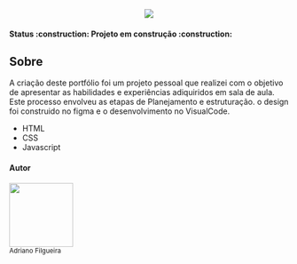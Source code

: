 
<div align ="center">
<img  src="https://github.com/AdrianoFilgueira85/portifolio/assets/166462623/1be513e0-b825-414a-8587-81271034df44">
 </div>
 <h4> 
   Status :construction:  Projeto em construção  :construction:
</h4>
 <h2>Sobre</h2>
 <p>A criação deste portfólio foi um projeto pessoal que realizei com o objetivo de apresentar as habilidades e  experiências adiquiridos em sala de aula. Este processo envolveu as etapas de Planejamento e estruturação. o design foi construido no figma e o desenvolvimento no VisualCode. </h4>
<ul>
 <li>HTML</li>
 <li>CSS</li>
 <li>Javascript</li>
</ul>
<h4>Autor</h4>
<img src ="https://github.com/AdrianoFilgueira85/portifolio/assets/166462623/96f2fa52-e4c5-4cf6-9453-562de359288b" width=115 ><br> <sub>Adriano Filgueira</sub>


 
